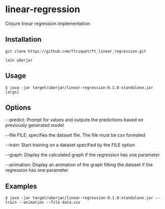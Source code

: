 # linear-regression

Clojure linear regression implementation

## Installation

```
git clone https://github.com/ftriquet/ft_linear_regression.git
```
```
lein uberjar
```

## Usage

    $ java -jar target/uberjar/linear-regression-0.1.0-standalone.jar [args]

## Options

--predict: Prompt for values and outputs the predictions based on previously generated model

--file FILE: specifies the dataset file. The file must be csv formated

--train: Start training on a dataset specified by the FILE option

--graph: Display the calculated graph if the regression has one parameter

--animation: Display an animation of the graph fitting the dataset if the regression has one parameter


## Examples

    $ java -jar target/uberjar/linear-regression-0.1.0-standalone.jar --train --animation --file data.csv

